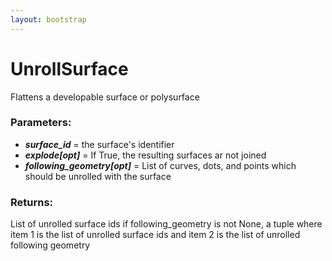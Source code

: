 ```yaml
---
layout: bootstrap
---
```


# UnrollSurface

Flattens a developable surface or polysurface
          

### Parameters:

- ***surface_id*** = the surface's identifier
- ***explode[opt]*** = If True, the resulting surfaces ar not joined
- ***following_geometry[opt]*** = List of curves, dots, and points which
  should be unrolled with the surface
        

### Returns:


List of unrolled surface ids
if following_geometry is not None, a tuple where item 1
  is the list of unrolled surface ids and item 2 is the
  list of unrolled following geometry
        


